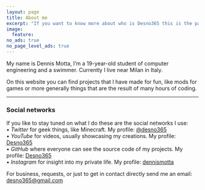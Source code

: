 ```yaml
---
layout: page
title: About me
excerpt: "If you want to know more about who is Desno365 this is the page you are looking for"
image:
  feature:
no_ads: true
no_page_level_ads: true
---
```


My name is Dennis Motta, I’m a 19-year-old student of computer engineering and a swimmer. Currently I live near Milan in Italy.

On this website you can find projects that I have made for fun, like mods for games or more generally things that are the result of many hours of coding.

---

### Social networks

If you like to stay tuned on what I do these are the social networks I use:<br>
• <i>Twitter</i> for geek things, like Minecraft. My profile: <a href="https://twitter.com/{{ site.owner.twitter }}" title="{{ site.owner.name}} on Twitter" target="_blank">@desno365</a><br>
• <i>YouTube</i> for videos, usually showcasing my creations. My profile: <a href="http://www.youtube.com/channel/{{ site.owner.google.youtube }}/videos" title="{{ site.owner.name}} on Youtube" target="_blank">Desno365</a><br>
• <i>GitHub</i> where everyone can see the source code of my projects. My profile: <a href="https://github.com/{{ site.owner.github }}" title="{{ site.owner.name}} on GitHub" target="_blank">Desno365</a><br>
• <i>Instagram</i> for insight into my private life. My profile: <a href="https://instagram.com/{{ site.owner.instagram }}" title="{{ site.owner.name}} on Instagram" target="_blank">dennismotta</a><br>

For business, requests, or just to get in contact directly send me an email: <a href="mailto:{{ site.owner.email }}" title="Send a mail to {{ site.owner.name}}" target="_blank">desno365@gmail.com</a>
